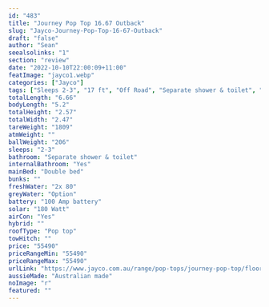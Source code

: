 ```yaml
---
id: "483"
title: "Journey Pop Top 16.67 Outback"
slug: "Jayco-Journey-Pop-Top-16-67-Outback"
draft: "false"
author: "Sean"
seealsolinks: "1"
section: "review"
date: "2022-10-10T22:00:09+11:00"
featImage: "jayco1.webp"
categories: ["Jayco"]
tags: ["Sleeps 2-3", "17 ft", "Off Road", "Separate shower & toilet", "Pop top", "50 - 60k"]
totalLength: "6.66"
bodyLength: "5.2"
totalHeight: "2.57"
totalWidth: "2.47"
tareWeight: "1809"
atmWeight: ""
ballWeight: "206"
sleeps: "2-3"
bathroom: "Separate shower & toilet"
internalBathroom: "Yes"
mainBed: "Double bed"
bunks: ""
freshWater: "2x 80"
greyWater: "Option"
battery: "100 Amp battery"
solar: "180 Watt"
airCon: "Yes"
hybrid: ""
roofType: "Pop top"
towHitch: ""
price: "55490"
priceRangeMin: "55490"
priceRangeMax: "55490"
urlLink: "https://www.jayco.com.au/range/pop-tops/journey-pop-top/floor-plans/outback/journey-1667-4objy-my22"
aussieMade: "Australian made"
noImage: "r"
featured: ""
---
```

